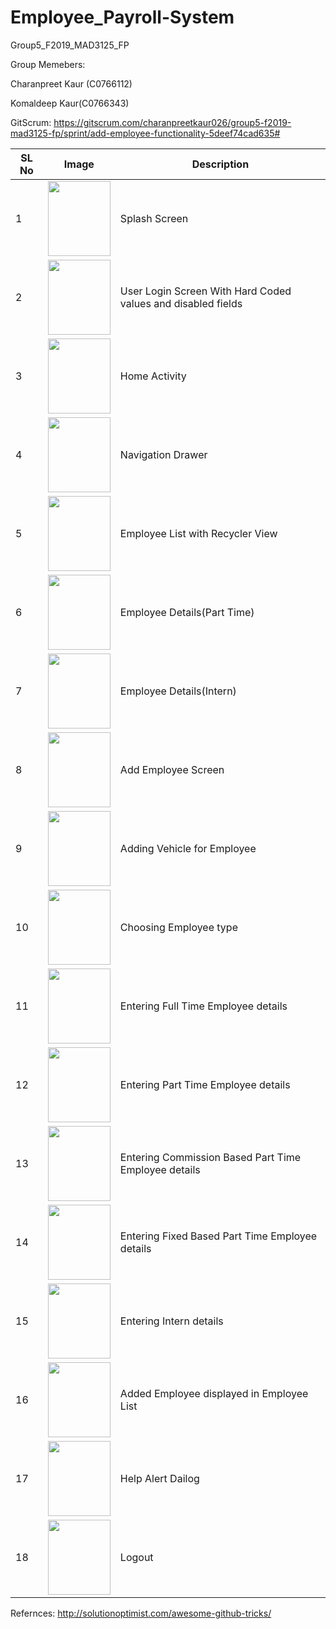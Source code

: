 # Employee_Payroll-System
Group5_F2019_MAD3125_FP

Group Memebers:

Charanpreet Kaur (C0766112)

Komaldeep Kaur(C0766343)

GitScrum:
https://gitscrum.com/charanpreetkaur026/group5-f2019-mad3125-fp/sprint/add-employee-functionality-5deef74cad635# 

| SL No         | Image               |        Description |
|---------------|---------------------|--------------------|  
1 | <img src="https://user-images.githubusercontent.com/55303195/70644956-05c4e400-1c12-11ea-90c6-74efd40e105d.png" width="100" height="120"/>| Splash Screen|
2 | <img src="https://user-images.githubusercontent.com/55303195/70644968-09f10180-1c12-11ea-9b63-b335efe231c6.png" width="100" height="120"/> | User Login Screen With Hard Coded values and disabled fields
3 | <img src="https://user-images.githubusercontent.com/55303195/70644972-0b222e80-1c12-11ea-81c8-2261c2b67b1d.png" width="100" height="120"/> | Home Activity
4 | <img src="https://user-images.githubusercontent.com/55303195/70644962-08bfd480-1c12-11ea-9321-307b55f4bb2f.png" width="100" height="120"/> | Navigation Drawer
5 | <img src="https://user-images.githubusercontent.com/55303195/70580519-1ded2280-1b82-11ea-8c65-f0d38c7bd75f.PNG" width="100" height="120"/> | Employee List with Recycler View
6 | <img src="https://user-images.githubusercontent.com/55303195/70580519-1ded2280-1b82-11ea-8c65-f0d38c7bd75f.PNG" width="100" height="120"/> | Employee Details(Part Time)
7 | <img src="https://user-images.githubusercontent.com/55303195/70580519-1ded2280-1b82-11ea-8c65-f0d38c7bd75f.PNG" width="100" height="120"/> | Employee Details(Intern)
8 | <img src="https://user-images.githubusercontent.com/55303195/70644976-0c535b80-1c12-11ea-9f4a-79244ac18b5a.png" width="100" height="120"/> | Add Employee Screen
9 | <img src="https://user-images.githubusercontent.com/55303195/70644976-0c535b80-1c12-11ea-9f4a-79244ac18b5a.png" width="100" height="120"/> | Adding Vehicle for Employee
10 | <img src="https://user-images.githubusercontent.com/55303195/70580519-1ded2280-1b82-11ea-8c65-f0d38c7bd75f.PNG" width="100" height="120"/> | Choosing Employee type
11 | <img src="https://user-images.githubusercontent.com/55303195/70644952-03fb2080-1c12-11ea-8a4d-84160aee604c.png" width="100" height="120"/> | Entering Full Time Employee details
12 | <img src="https://user-images.githubusercontent.com/55303195/70580519-1ded2280-1b82-11ea-8c65-f0d38c7bd75f.PNG" width="100" height="120"/> | Entering Part Time Employee details
13 | <img src="https://user-images.githubusercontent.com/55303195/70580519-1ded2280-1b82-11ea-8c65-f0d38c7bd75f.PNG" width="100" height="120"/> | Entering Commission Based Part Time Employee details
14 | <img src="https://user-images.githubusercontent.com/55303195/70580519-1ded2280-1b82-11ea-8c65-f0d38c7bd75f.PNG" width="100" height="120"/> | Entering Fixed Based Part Time Employee details
15 | <img src="https://user-images.githubusercontent.com/55303195/70580519-1ded2280-1b82-11ea-8c65-f0d38c7bd75f.PNG" width="100" height="120"/> | Entering Intern details
16 | <img src="https://user-images.githubusercontent.com/55303195/70580519-1ded2280-1b82-11ea-8c65-f0d38c7bd75f.PNG" width="100" height="120"/> | Added Employee displayed in Employee List
17 | <img src="https://user-images.githubusercontent.com/55303195/70644958-06f61100-1c12-11ea-9638-bb64ea997db7.png" width="100" height="120"/> | Help Alert Dailog 
18 | <img src="https://user-images.githubusercontent.com/55303195/70580519-1ded2280-1b82-11ea-8c65-f0d38c7bd75f.PNG" width="100" height="120"/> | Logout

Refernces:
http://solutionoptimist.com/awesome-github-tricks/

